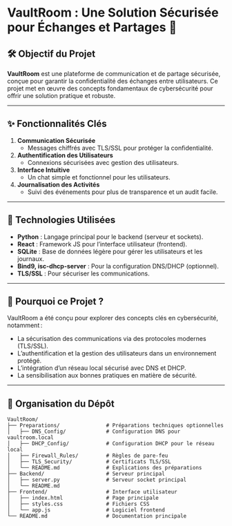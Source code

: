 # VaultRoom : Une Solution Sécurisée pour Échanges et Partages 🔐  

## 🛠️ Objectif du Projet  
**VaultRoom** est une plateforme de communication et de partage sécurisée, conçue pour garantir la confidentialité des échanges entre utilisateurs. Ce projet met en œuvre des concepts fondamentaux de cybersécurité pour offrir une solution pratique et robuste.  

---


## ✨ Fonctionnalités Clés  

1. **Communication Sécurisée**  
   - Messages chiffrés avec TLS/SSL pour protéger la confidentialité.  
2. **Authentification des Utilisateurs**  
   - Connexions sécurisées avec gestion des utilisateurs.  
3. **Interface Intuitive**  
   - Un chat simple et fonctionnel pour les utilisateurs.  
4. **Journalisation des Activités**  
   - Suivi des événements pour plus de transparence et un audit facile.  

---

## 🌟 Technologies Utilisées  

- **Python** : Langage principal pour le backend (serveur et sockets).  
- **React** : Framework JS pour l’interface utilisateur (frontend).  
- **SQLite** : Base de données légère pour gérer les utilisateurs et les journaux.  
- **Bind9, isc-dhcp-server** : Pour la configuration DNS/DHCP (optionnel).  
- **TLS/SSL** : Pour sécuriser les communications.  

---

## 🚀 Pourquoi ce Projet ?  

VaultRoom a été conçu pour explorer des concepts clés en cybersécurité, notamment :  
- La sécurisation des communications via des protocoles modernes (TLS/SSL).  
- L’authentification et la gestion des utilisateurs dans un environnement protégé.  
- L’intégration d’un réseau local sécurisé avec DNS et DHCP.  
- La sensibilisation aux bonnes pratiques en matière de sécurité.  

---

## 📂 Organisation du Dépôt  

```plaintext
VaultRoom/
├── Preparations/               # Préparations techniques optionnelles
│   ├── DNS_Config/             # Configuration DNS pour vaultroom.local
│   ├── DHCP_Config/            # Configuration DHCP pour le réseau local
│   ├── Firewall_Rules/         # Règles de pare-feu
│   ├── TLS_Security/           # Certificats TLS/SSL
│   └── README.md               # Explications des préparations
├── Backend/                    # Serveur principal
│   ├── server.py               # Serveur socket principal
│   └── README.md
├── Frontend/                   # Interface utilisateur
│   ├── index.html              # Page principale
│   ├── styles.css              # Fichiers CSS
│   └── app.js                  # Logiciel frontend
└── README.md                   # Documentation principale
